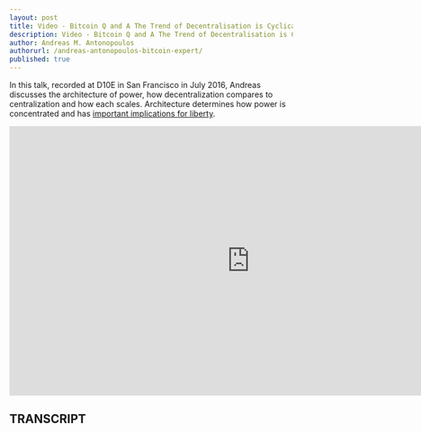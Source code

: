 ```yaml
---
layout: post
title: Video - Bitcoin Q and A The Trend of Decentralisation is Cyclical Halvenings of Power
description: Video - Bitcoin Q and A The Trend of Decentralisation is Cyclical Halvenings of Power
author: Andreas M. Antonopoulos
authorurl: /andreas-antonopoulos-bitcoin-expert/
published: true
---
```


<p>In this talk, recorded at D10E in San Francisco in July 2016, Andreas discusses the architecture of power, how decentralization compares to centralization and how each scales. Architecture determines how power is concentrated and has <a href="/kraken-dao-trading/">important implications for liberty</a>.</p>

<center><iframe width="854" height="480" src="https://www.youtube.com/embed/dyh1v1e0Hes?list=PLPQwGV1aLnTsHvzevl9BAUlfsfwFfU7aP" frameborder="0" allowfullscreen></iframe></center>

<h2>TRANSCRIPT</h2>
